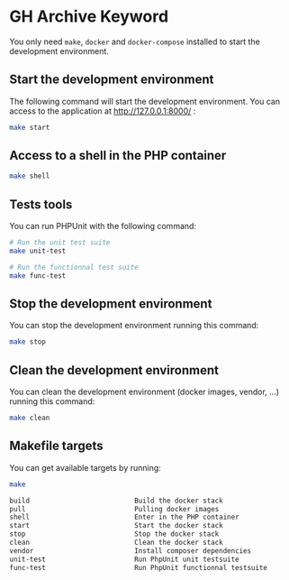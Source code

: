 # GH Archive Keyword

You only need `make`, `docker` and `docker-compose` installed to start the development environment.

## Start the development environment

The following command will start the development environment.
You can access to the application at http://127.0.0.1:8000/ :

```bash
make start
```

## Access to a shell in the PHP container

```bash
make shell
```

## Tests tools

You can run PHPUnit with the following command:
```bash
# Run the unit test suite
make unit-test

# Run the functionnal test suite
make func-test
```

## Stop the development environment

You can stop the development environment running this command:
```bash
make stop
```

## Clean the development environment

You can clean the development environment (docker images, vendor, ...) running this command:
```bash
make clean
```

## Makefile targets

You can get available targets by running:
```bash
make
```

```bash
build                          Build the docker stack
pull                           Pulling docker images
shell                          Enter in the PHP container
start                          Start the docker stack
stop                           Stop the docker stack
clean                          Clean the docker stack
vendor                         Install composer dependencies
unit-test                      Run PhpUnit unit testsuite
func-test                      Run PhpUnit functionnal testsuite
```
